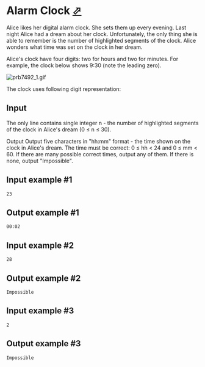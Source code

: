 # Alarm Clock [⬀](https://www.e-olymp.com/en/contests/9666/problems/84863)

Alice likes her digital alarm clock. She sets them up every evening. Last night Alice had a dream about her clock. Unfortunately, the only thing she is able to remember is the number of highlighted segments of the clock. Alice wonders what time was set on the clock in her dream.

Alice's clock have four digits: two for hours and two for minutes. For example, the clock below shows 9:30 (note the leading zero).

![prb7492_1.gif](20f93a25dfbbf071548c84e37b47755f.gif)

The clock uses following digit representation:

## Input
The only line contains single integer n - the number of highlighted segments of the clock in Alice's dream (0 ≤ n ≤ 30).

Output
Output five characters in "hh:mm" format - the time shown on the clock in Alice's dream. The time must be correct: 0 ≤ hh < 24 and 0 ≤ mm < 60. If there are many possible correct times, output any of them. If there is none, output "Impossible".

## Input example #1
```
23
```

## Output example #1
```
00:02
```

## Input example #2
```
28
```

## Output example #2
```
Impossible
```

## Input example #3
```
2
```

## Output example #3
```
Impossible
```
